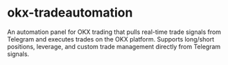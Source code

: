 # okx-tradeautomation
An automation panel for OKX trading that pulls real-time trade signals from Telegram and executes trades on the OKX platform. Supports long/short positions, leverage, and custom trade management directly from Telegram signals.
